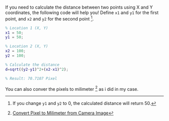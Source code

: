 If you need to calculate the distance between two points using X and Y coordinates, the following code will help you! Define `x1` and `y1` for the first 
point, and `x2` and `y2` for the second point [^1].

```matlab
% Location 1 (X, Y)
x1 = 50;
y1 = 50;

% Location 2 (X, Y)
x2 = 100;
y2 = 100;

% Calculate the distance
d=sqrt((y2-y1)^2+(x2-x1)^2);

% Result: 70.7107 Pixel
```
You can also conver the pixels to milimeter [^px2mm] as i did in my case.

[^1]: If you change `y1` and `y2` to 0, the calculated distance will return 50.
[^px2mm]: [Convert Pixel to Milimeter from Camera Image](https://github.com/hackthedev/matlab-tricks/blob/main/R2021b/misc/pixel-to-mm.md)
